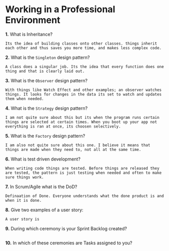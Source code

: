 # Working in a Professional Environment

**1.** What is Inheritance?
<!-- enter you answer in the space below -->
```
Its the idea of building classes onto other classes. things inherit each other and thus saves you more time, and makes less complex code.
```
**2.** What is the `Singleton` design pattern?
<!-- enter you answer in the space below -->
```
A class does a singular job. Its the idea that every function does one thing and that is clearly laid out.
```
**3.** What is the `Observer` design pattern?
<!-- enter you answer in the space below -->
```
With things like Watch Effect and other examples; an observer watches things. It looks for changes in the data its set to watch and updates them when needed. 
```
**4.** What is the `Strategy` design pattern?
<!-- enter you answer in the space below -->
```
I am not quite sure about this but its when the program runs certain things are selected at certain times. When you boot up your app not everything is ran at once, its choosen selectively.
```
**5.** What is the `Factory` design pattern?
<!-- enter you answer in the space below -->
```
I am also not quite sure about this one. I believe it means that things are made when they need to, not all at the same time.
```
**6.** What is test driven development?
<!-- enter you answer in the space below -->
```
When writing code things are tested. Before things are released they are tested, the pattern is just testing when needed and often to make sure things work.
```
**7.** In Scrum/Agile what is the DoD?
<!-- enter you answer in the space below -->
```
Definaation of Done. Everyone understands what the done product is and when it is done.
```
**8.** Give two examples of a user story:
<!-- enter you answer in the space below -->
```
A user story is 
```
**9.** During which ceremony is your Sprint Backlog created?
<!-- enter you answer in the space below -->
```

```
**10.** In which of these ceremonies are Tasks assigned to you?
<!-- enter you answer in the space below -->
```

```